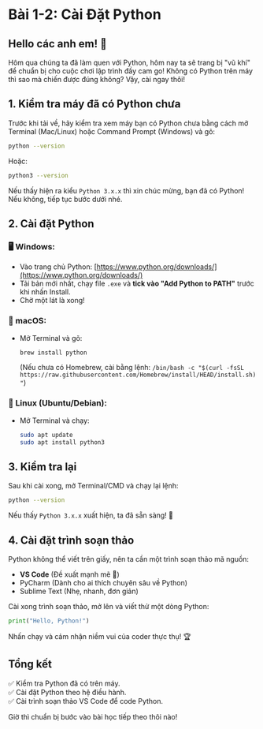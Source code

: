 # Bài 1-2: Cài Đặt Python

## Hello các anh em! 🚀
Hôm qua chúng ta đã làm quen với Python, hôm nay ta sẽ trang bị "vũ khí" để chuẩn bị cho cuộc chơi lập trình đầy cam go! Không có Python trên máy thì sao mà chiến được đúng không? Vậy, cài ngay thôi!

## 1. Kiểm tra máy đã có Python chưa
Trước khi tải về, hãy kiểm tra xem máy bạn có Python chưa bằng cách mở Terminal (Mac/Linux) hoặc Command Prompt (Windows) và gõ:
```sh
python --version
```
Hoặc:
```sh
python3 --version
```
Nếu thấy hiện ra kiểu `Python 3.x.x` thì xin chúc mừng, bạn đã có Python! Nếu không, tiếp tục bước dưới nhé.

## 2. Cài đặt Python
### 🖥️ Windows:
- Vào trang chủ Python: [https://www.python.org/downloads/](https://www.python.org/downloads/)
- Tải bản mới nhất, chạy file `.exe` và **tick vào "Add Python to PATH"** trước khi nhấn Install.
- Chờ một lát là xong!

### 🍏 macOS:
- Mở Terminal và gõ:
  ```sh
  brew install python
  ```
  (Nếu chưa có Homebrew, cài bằng lệnh: `/bin/bash -c "$(curl -fsSL https://raw.githubusercontent.com/Homebrew/install/HEAD/install.sh)"`)

### 🐧 Linux (Ubuntu/Debian):
- Mở Terminal và chạy:
  ```sh
  sudo apt update
  sudo apt install python3
  ```

## 3. Kiểm tra lại
Sau khi cài xong, mở Terminal/CMD và chạy lại lệnh:
```sh
python --version
```
Nếu thấy `Python 3.x.x` xuất hiện, ta đã sẵn sàng! 🎉

## 4. Cài đặt trình soạn thảo
Python không thể viết trên giấy, nên ta cần một trình soạn thảo mã nguồn:
- **VS Code** (Đề xuất mạnh mẽ 💪)
- PyCharm (Dành cho ai thích chuyên sâu về Python)
- Sublime Text (Nhẹ, nhanh, đơn giản)

Cài xong trình soạn thảo, mở lên và viết thử một dòng Python:
```python
print("Hello, Python!")
```
Nhấn chạy và cảm nhận niềm vui của coder thực thụ! 🏆

## Tổng kết
✅ Kiểm tra Python đã có trên máy. \
✅ Cài đặt Python theo hệ điều hành.\
✅ Cài trình soạn thảo VS Code để code Python.

Giờ thì chuẩn bị bước vào bài học tiếp theo thôi nào!